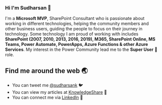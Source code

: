 ### Hi I'm Sudharsan 👋
I'm a **Microsoft MVP**, SharePoint Consultant who is passionate about working in different technologies, helping the community members and other business users, guiding the people to focus on their journey in technology. Some technology I am proud of working with includes **SharePoint (2007, 2010, 2013, 2016, 2019), M365, SharePoint Online, MS Teams, Power Automate, PowerApps, Azure Functions & other Azure Services**. My interest in the Power Community lead me to the **Super User** :muscle: role.

## Find me around the web :earth_asia:
- You can tweet me [@sudharsank](https://twitter.com/sudharsank) :bird:
- You can view my articles at [KnowledgeShare](https://spknowledge.com/) :page_with_curl:
- You can connect me via [LinkedIn](https://www.linkedin.com/in/sudharsan-k-75b2bbb/) :clinking_glasses:
<!--
**sudharsank/sudharsank** is a ✨ _special_ ✨ repository because its `README.md` (this file) appears on your GitHub profile.

Here are some ideas to get you started:

- 🔭 I’m currently working on ...
- 🌱 I’m currently learning ...
- 👯 I’m looking to collaborate on ...
- 🤔 I’m looking for help with ...
- 💬 Ask me about ...
- 📫 How to reach me: ...
- 😄 Pronouns: ...
- ⚡ Fun fact: ...
-->
